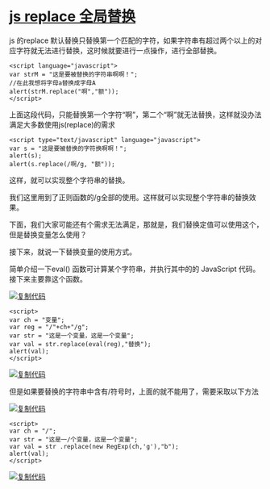 # [js replace 全局替换](https://www.cnblogs.com/stubborn-donkey/p/9173089.html)

js 的replace 默认替换只替换第一个匹配的字符，如果字符串有超过两个以上的对应字符就无法进行替换，这时候就要进行一点操作，进行全部替换。

```
<script language="javascript">
var strM = "这是要被替换的字符串啊啊！";
//在此我想将字母a替换成字母A
alert(strM.replace("啊","额"));
</script>
```

上面这段代码，只能替换第一个字符“啊”，第二个“啊”就无法替换，这样就没办法满足大多数使用js(replace)的需求

```
<script type="text/javascript" language="javascript">
var s = "这是要被替换的字符换啊啊！";
alert(s);
alert(s.replace(/啊/g, "额"));
```

这样，就可以实现整个字符串的替换。

我们这里用到了正则函数的/g全部的使用。这样就可以实现整个字符串的替换效果。

下面，我们大家可能还有个需求无法满足，那就是，我们替换定值可以使用这个，但是替换变量怎么使用？

接下来，就说一下替换变量的使用方式。

简单介绍一下eval() 函数可计算某个字符串，并执行其中的的 JavaScript 代码。接下来主要靠这个函数。

[![复制代码](https://common.cnblogs.com/images/copycode.gif)](javascript:void(0);)

```
<script>
var ch = "变量";
var reg = "/"+ch+"/g";
var str = "这是一个变量，这是一个变量";
var val = str.replace(eval(reg),"替换");
alert(val);
</script>
```

[![复制代码](https://common.cnblogs.com/images/copycode.gif)](javascript:void(0);)

但是如果要替换的字符串中含有/符号时，上面的就不能用了，需要采取以下方法

[![复制代码](https://common.cnblogs.com/images/copycode.gif)](javascript:void(0);)

```
<script>
var ch = "/";
var str = "这是一/个变量，这是一个变量";
var val = str .replace(new RegExp(ch,'g'),"b");
alert(val);
</script>
```

[![复制代码](https://common.cnblogs.com/images/copycode.gif)](javascript:void(0);)
